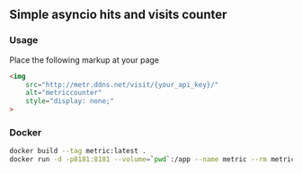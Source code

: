 ## Simple asyncio hits and visits counter

### Usage
Place the following markup at your page
```html
<img
    src="http://metr.ddns.net/visit/{your_api_key}/"
    alt="metriccounter"
    style="display: none;"
>
```

### Docker
```bash
docker build --tag metric:latest .
docker run -d -p8181:8181 --volume=`pwd`:/app --name metric --rm metric:latest
```
